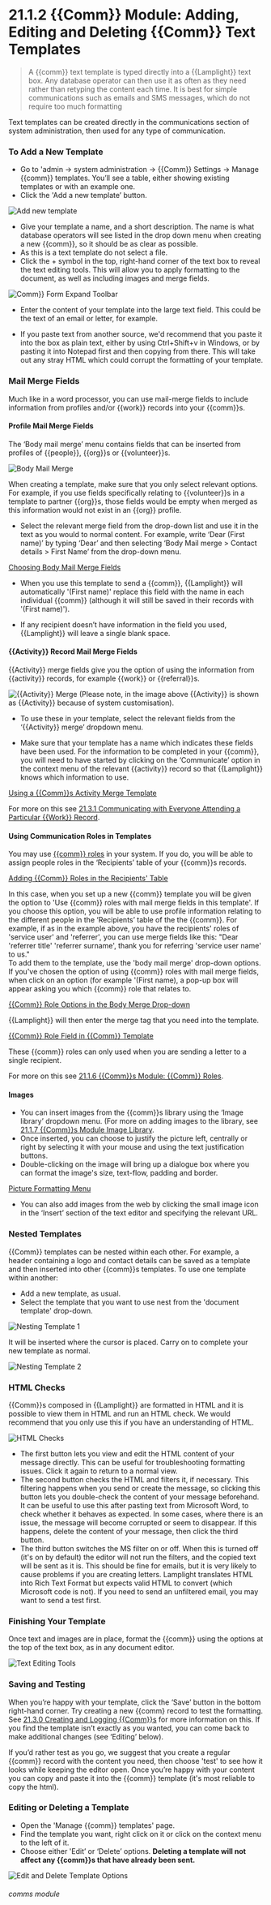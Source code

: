 # 21.1.2 {{Comm}} Module: Adding, Editing and Deleting {{Comm}} Text  Templates

> A {{comm}} text template is typed directly into a {{Lamplight}} text box. Any database operator can then use it as often as they need rather than retyping the content each time. It is best for simple communications such as emails and SMS messages, which do not require too much formatting


Text templates can be created directly in the communications section of system administration, then used for any type of communication. 

### To Add a New Template

- Go to 'admin -> system administration -> {{Comm}} Settings -> Manage {{comm}} templates. You’ll see a table, either showing existing templates or with an example one. 
- Click the 'Add a new template’ button.

![Add new template](21.1.2d.png)

- Give your template a name, and a short description. The name is what database operators will see listed in the drop down menu when creating a new {{comm}}, so it should be as clear as possible.
- As this is a text template do not select a file. 
- Click the + symbol in the top, right-hand corner of the text box to reveal the text editing tools. This will allow you to apply formatting to the document, as well as including images and merge fields.

![Comm}} Form Expand Toolbar](21.1.1b.png)

- Enter the content of your template into the large text field. This could be the text of an email or letter, for example.

- If you paste text from another source, we'd recommend that you paste it into the box as plain text, either by using Ctrl+Shift+v in Windows, or by pasting it into Notepad first and then copying from there. This will take out any stray HTML which could corrupt the formatting of your template.

### Mail Merge Fields

Much like in a word processor, you can use mail-merge fields to include information from profiles and/or {{work}} records into your {{comm}}s.

#### Profile Mail Merge Fields
   
The ‘Body mail merge’ menu contains fields that can be inserted from profiles of {{people}}, {{org}}s or {{volunteer}}s. 
   
   ![Body Mail Merge](21.1.1d.png)
   
When creating a template, make sure that you only select relevant options. For example, if you use fields specifically relating to {{volunteer}}s in a template to partner {{org}}s, those fields would be empty when merged as this information would not exist in an {{org}} profile.
- Select the relevant merge field from the drop-down list and use it in the text as you would to normal content. For example, write ‘Dear (First name)’ by typing ‘Dear’ and then selecting ‘Body Mail merge > Contact details > First Name’ from the drop-down menu. 

[Choosing Body Mail Merge Fields](21.1.2e.png)

- When you use this template to send a {{comm}}, {{Lamplight}} will automatically '(First name)' replace this field with the name in each individual {{comm}} (although it will still  be saved in their records with '(First name)').

- If any recipient doesn’t have information in the field you used, {{Lamplight}} will leave a single blank space.
   
#### {{Activity}} Record Mail Merge Fields
   
{{Activity}} merge fields give you the option of using the information from {{activity}} records, for example {{work}} or {{referral}}s. 

![{{Activity}} Merge](21.1.2e.png)
(Please note, in the image above {{Activity}} is shown as {{Activity}} because of system customisation).

- To use these in your template, select the relevant fields from the ‘{{Activity}} merge’ dropdown menu.

- Make sure that your template has a name which indicates these fields have been used. For the information to be completed in your {{comm}}, you will need to have started by clicking on the ‘Communicate’ option in the context menu of the relevant {{activity}} record so that {{Lamplight}} knows which information to use. 

[Using a {{Comm}}s Activity Merge Template](21.1.2f.png)

For more on this see [21.3.1 Communicating with Everyone Attending a Particular {{Work}} Record](/help/index/p/21.3.1).

#### Using Communication Roles in Templates

You may use [{{comm}} roles](/help/index/p/21.1.6) in your system. If you do, you will be able to assign people roles in the ‘Recipients’ table of your {{comm}}s records. 

[Adding {{Comm}} Roles in the Recipients' Table](21.1.2g.png)

In this case, when you set up a new {{comm}} template you will be given the option to 'Use {{comm}} roles with mail merge fields in this template'. If you choose this option, you will be able to use profile information relating to the different people in the ‘Recipients’ table of the the {{comm}}.
For example, if as in the example above, you have the recipients' roles of 'service user' and 'referrer', you can use merge fields like this: "Dear 'referrer title' 'referrer surname', thank you for referring 'service user name' to us."  
To add them to the template, use the 'body mail merge' drop-down options. If you've chosen the option of using {{comm}} roles with mail merge fields, when click on an option (for example '(First name), a pop-up box will appear asking you which {{comm}} role that relates to.

[{{Comm}} Role Options in the Body Merge Drop-down](21.1.2h.png)

{{Lamplight}} will then enter the merge tag that you need into the template.

[{{Comm}} Role Field in {{Comm}} Template](21.1.2i.png)

These {{comm}} roles can only used when you are sending a letter to a single recipient.

For more on this see [21.1.6 {{Comm}}s Module: {{Comm}} Roles](/help/index/p/21.1.6).

#### Images
- You can insert images from the {{comm}}s library using the ‘Image library’ dropdown menu. (For more on adding images to the library, see [21.1.7 {{Comm}}s Module Image Library](/help/index/p/21.1.7).  
- Once inserted, you can choose to justify the picture left, centrally or right by selecting it with your mouse and using the text justification buttons.
- Double-clicking on the image will bring up a dialogue box where you can format the image's size, text-flow, padding and border.

[Picture Formatting Menu](21.1.2j.png)

- You can also add images from the web by clicking the small image icon in the ‘Insert’ section of the text editor and specifying the relevant URL.

   
### Nested Templates

{{Comm}} templates can be nested within each other. For example, a header containing a logo and contact details can be saved as a template and then inserted into other {{comm}}s templates. To use one template within another: 
- Add a new template, as usual.
- Select the template that you want to use nest from the 'document template' drop-down. 

![Nesting Template 1](21.1.1f.png)

It will be inserted where the cursor is placed.  Carry on to complete your new template as normal. 

![Nesting Template 2](21.1.1g.png)

### HTML Checks

{{Comm}}s composed in {{Lamplight}} are formatted in HTML and it is possible to view them in HTML and run an HTML check.
We would recommend that you only use this if you have an understanding of HTML. 

![HTML Checks](21.1.1h.png)

- The first button lets you view and edit the HTML content of your message directly. This can be useful for troubleshooting formatting issues. Click it again to return to a normal view. 
- The second button checks the HTML and filters it, if necessary. This filtering happens when you send or create the message, so clicking this button lets you double-check the content of your message beforehand. It can be useful to use this after pasting text from Microsoft Word, to check whether it behaves as expected. In some cases, where there is an issue, the message will become corrupted or seem to disappear. If this happens, delete the content of your message, then click the third button.
- The third button switches the MS filter on or off. When this is turned off (it's on by default) the editor will not run the filters, and the copied text will be sent as it is. This should be fine for emails, but it is very likely to cause problems if you are creating letters. Lamplight translates HTML into Rich Text Format but expects valid HTML to convert (which Microsoft code is not). If you need to send an unfiltered email, you may want to send a test first.

### Finishing Your Template

Once text and images are in place, format the {{comm}} using the options at the top of the text box, as in any document editor.

![Text Editing Tools](21.1.1c.png)

### Saving and Testing

When you’re happy with your template, click the ‘Save’ button in the bottom right-hand corner.  Try creating a new {{comm} record to test the formatting. See [21.3.0 Creating and Logging {{Comm}}s](/help/index/p/21.3.0) for more information on this.
If you find the template isn’t exactly as you wanted, you can come back to make additional changes (see ‘Editing’ below).

If you’d rather test as you go, we suggest that you create a regular {{comm}} record with the content you need, then choose 'test' to see how it looks while keeping the editor open.  Once you’re happy with your content you can copy and paste it into the {{comm}} template (it's most reliable to copy the html).

### Editing or Deleting a Template

- Open the 'Manage {{comm}} templates' page. 
- Find the template you want, right click on it or click on the context menu to the left of it.
- Choose either 'Edit’ or ‘Delete’ options. 
**Deleting a template will not affect any {{comm}}s that have already been sent.**

![Edit and Delete Template Options](21.1.1i.png)


###### comms module
